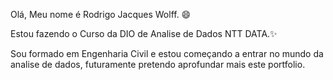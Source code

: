 Olá, Meu nome é Rodrigo Jacques Wolff. 😄

Estou fazendo o Curso da DIO de Analise de Dados NTT DATA.✨

Sou formado em Engenharia Civil e estou começando a entrar no mundo da analise de dados, futuramente pretendo aprofundar mais este portfolio.
